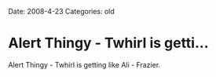 Date: 2008-4-23
Categories: old

# Alert Thingy - Twhirl is getti...

Alert Thingy - Twhirl is getting like Ali - Frazier.
